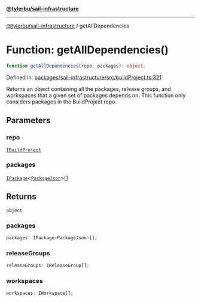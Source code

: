 [**@tylerbu/sail-infrastructure**](../README.md)

***

[@tylerbu/sail-infrastructure](../README.md) / getAllDependencies

# Function: getAllDependencies()

```ts
function getAllDependencies(repo, packages): object;
```

Defined in: [packages/sail-infrastructure/src/buildProject.ts:321](https://github.com/microsoft/FluidFramework/blob/main/packages/sail-infrastructure/src/buildProject.ts#L321)

Returns an object containing all the packages, release groups, and workspaces that a given set of packages depends
on. This function only considers packages in the BuildProject repo.

## Parameters

### repo

[`IBuildProject`](../interfaces/IBuildProject.md)

### packages

[`IPackage`](../interfaces/IPackage.md)\<[`PackageJson`](../type-aliases/PackageJson.md)\>[]

## Returns

`object`

### packages

```ts
packages: IPackage<PackageJson>[];
```

### releaseGroups

```ts
releaseGroups: IReleaseGroup[];
```

### workspaces

```ts
workspaces: IWorkspace[];
```

